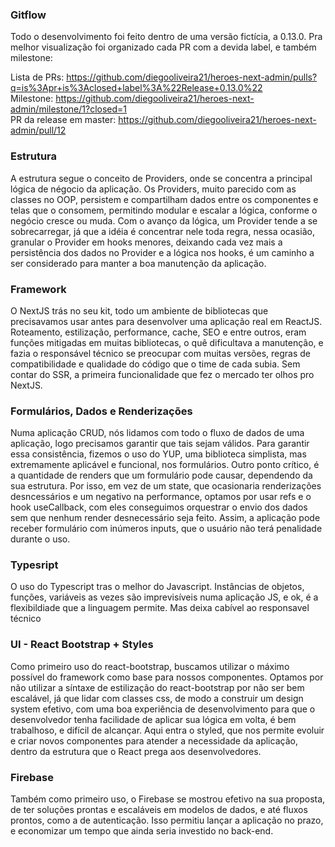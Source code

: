 ### Gitflow

Todo o desenvolvimento foi feito dentro de uma versão fictícia, a 0.13.0. Pra melhor visualização foi organizado cada PR com a devida label, e também milestone:

Lista de PRs: https://github.com/diegooliveira21/heroes-next-admin/pulls?q=is%3Apr+is%3Aclosed+label%3A%22Release+0.13.0%22 \
Milestone: https://github.com/diegooliveira21/heroes-next-admin/milestone/1?closed=1 \
PR da release em master: https://github.com/diegooliveira21/heroes-next-admin/pull/12

### Estrutura

A estrutura segue o conceito de Providers, onde se concentra a principal lógica de négocio da aplicação. Os Providers, muito parecido com as classes no OOP, persistem e compartilham dados entre os componentes e telas que o consomem, permitindo modular e escalar a lógica, conforme o negócio cresce ou muda. Com o avanço da lógica, um Provider tende a se sobrecarregar, já que a idéia é concentrar nele toda regra, nessa ocasião, granular o Provider em hooks menores, deixando cada vez mais a persistência dos dados no Provider e a lógica nos hooks, é um caminho a ser considerado para manter a boa manutenção da aplicação.

### Framework

O NextJS trás no seu kit, todo um ambiente de bibliotecas que precisavamos usar antes para desenvolver uma aplicação real em ReactJS. Roteamento, estilização, performance, cache, SEO e entre outros, eram funções mitigadas em muitas bibliotecas, o quê dificultava a manutenção, e fazia o responsável técnico se preocupar com muitas versões, regras de compatibilidade e qualidade do código que o time de cada subia. Sem contar do SSR, a primeira funcionalidade que fez o mercado ter olhos pro NextJS.

### Formulários, Dados e Renderizações

Numa aplicação CRUD, nós lidamos com todo o fluxo de dados de uma aplicação, logo precisamos garantir que tais sejam válidos. Para garantir essa consistência, fizemos o uso do YUP, uma biblioteca simplista, mas extremamente aplicável e funcional, nos formulários. Outro ponto crítico, é a quantidade de renders que um formulário pode causar, dependendo da sua estrutura. Por isso, em vez de um state, que ocasionaria renderizações desncessários e um negativo na performance, optamos por usar refs e o hook useCallback, com eles conseguimos orquestrar o envio dos dados sem que nenhum render desnecessário seja feito. Assim, a aplicação pode receber formulário com inúmeros inputs, que o usuário não terá penalidade durante o uso.

### Typesript

O uso do Typescript tras o melhor do Javascript. Instâncias de objetos, funções, variáveis as vezes são imprevisíveis numa aplicação JS, e ok, é a flexibildiade que a linguagem permite. Mas deixa cabível ao responsavel técnico 

### UI - React Bootstrap + Styles

Como primeiro uso do react-bootstrap, buscamos utilizar o máximo possível do framework como base para nossos componentes. Optamos por não utilizar a síntaxe de estilização do react-bootstrap por não ser bem escalável, já que lidar com classes css, de modo a construir um design system efetivo, com uma boa experiência de desenvolvimento para que o desenvolvedor tenha facilidade de aplicar sua lógica em volta, é bem trabalhoso, e difícil de alcançar. Aqui entra o styled, que nos permite evoluir e criar novos componentes para atender a necessidade da aplicação, dentro da estrutura que o React prega aos desenvolvedores.

### Firebase

Também como primeiro uso, o Firebase se mostrou efetivo na sua proposta, de ter soluções prontas e escaláveis em modelos de dados, e até fluxos prontos, como a de autenticação. Isso permitiu lançar a aplicação no prazo, e economizar um tempo que ainda seria investido no back-end.

